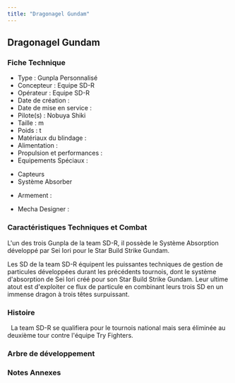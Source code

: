 ```yaml
---
title: "Dragonagel Gundam"
---
```


Dragonagel Gundam
-----------------





### Fiche Technique


- Type : Gunpla Personnalisé   
- Concepteur : Equipe SD-R   
- Opérateur : Equipe SD-R   
- Date de création :   
- Date de mise en service :   
- Pilote(s) : Nobuya Shiki   
- Taille : m   
- Poids : t   
- Matériaux du blindage :   
- Alimentation :   
- Propulsion et performances :   
- Equipements Spéciaux :


* Capteurs
* Système Absorber


- Armement :


- Mecha Designer :


### Caractéristiques Techniques et Combat


L'un des trois Gunpla de la team SD-R, il possède le Système Absorption développé par Sei Iori pour le Star Build Strike Gundam.


Les SD de la team SD-R équipent les puissantes techniques de gestion de particules développées durant les précédents tournois, dont le système d'absorption de Sei Iori créé pour son Star Build Strike Gundam. Leur ultime atout est d'exploiter ce flux de particule en combinant leurs trois SD en un immense dragon à trois têtes surpuissant.


### Histoire


  La team SD-R se qualifiera pour le tournois national mais sera éliminée au deuxième tour contre l'équipe Try Fighters.


### Arbre de développement


### Notes Annexes

